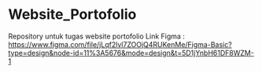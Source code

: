 # Website_Portofolio
Repository untuk tugas website portofolio
Link Figma : https://www.figma.com/file/jLqf2lvl7ZOOjQ4RUKenMe/Figma-Basic?type=design&node-id=11%3A5676&mode=design&t=5D1jYnbH61DF8WZM-1

